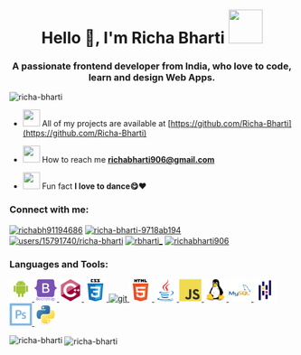 <h1 align="center"> 
Hello 👋, I'm Richa Bharti  <img src="https://media.giphy.com/media/3owyp2SViuDIGh8YoM/giphy.gif"  height="60px"  width="60px" /> </h1>


<h3 align="center">A passionate frontend developer from India, who love to code, learn and design Web Apps.</h3>

<p align="left"> <img src="https://komarev.com/ghpvc/?username=richa-bharti&label=Profile%20views&color=0e75b6&style=flat" alt="richa-bharti" /> </p>

- <img src="https://media.giphy.com/media/iDaCeaKrHhUI1I8e2b/giphy.gif"  height="30px"  width="30px" align="centre"/> All of my projects are available at [https://github.com/Richa-Bharti](https://github.com/Richa-Bharti)

- <img src="https://media.giphy.com/media/GDs9d9ctyvm3KEfyFM/giphy.gif"  height="30px"  width="30px" align="centre"/> How to reach me **richabharti906@gmail.com**

- <img src="https://media.giphy.com/media/VDNDX5BhKKz0YsJkl0/giphy.gif"  height="30px"  width="30px" align="centre"/> Fun fact **I love to dance😋❤**

<h3 align="left">Connect with me:</h3>
<p align="left">
<a href="https://twitter.com/richabh91194686" target="blank"><img align="center" src="https://raw.githubusercontent.com/rahuldkjain/github-profile-readme-generator/master/src/images/icons/Social/twitter.svg" alt="richabh91194686" height="30" width="40" /></a>
<a href="https://linkedin.com/in/richa-bharti-9718ab194" target="blank"><img align="center" src="https://raw.githubusercontent.com/rahuldkjain/github-profile-readme-generator/master/src/images/icons/Social/linked-in-alt.svg" alt="richa-bharti-9718ab194" height="30" width="40" /></a>
<a href="https://stackoverflow.com/users/users/15791740/richa-bharti" target="blank"><img align="center" src="https://raw.githubusercontent.com/rahuldkjain/github-profile-readme-generator/master/src/images/icons/Social/stack-overflow.svg" alt="users/15791740/richa-bharti" height="30" width="40" /></a>
<a href="https://instagram.com/rbharti_" target="blank"><img align="center" src="https://raw.githubusercontent.com/rahuldkjain/github-profile-readme-generator/master/src/images/icons/Social/instagram.svg" alt="rbharti_" height="30" width="40" /></a>
<a href="https://www.hackerrank.com/richabharti906" target="blank"><img align="center" src="https://raw.githubusercontent.com/rahuldkjain/github-profile-readme-generator/master/src/images/icons/Social/hackerrank.svg" alt="richabharti906" height="30" width="40" /></a>
</p>

<h3 align="left">Languages and Tools:</h3>
<p align="left"> <a href="https://developer.android.com" target="_blank" rel="noreferrer"> <img src="https://raw.githubusercontent.com/devicons/devicon/master/icons/android/android-original-wordmark.svg" alt="android" width="40" height="40"/> </a> <a href="https://getbootstrap.com" target="_blank" rel="noreferrer"> <img src="https://raw.githubusercontent.com/devicons/devicon/master/icons/bootstrap/bootstrap-plain-wordmark.svg" alt="bootstrap" width="40" height="40"/> </a> <a href="https://www.w3schools.com/cpp/" target="_blank" rel="noreferrer"> <img src="https://raw.githubusercontent.com/devicons/devicon/master/icons/cplusplus/cplusplus-original.svg" alt="cplusplus" width="40" height="40"/> </a> <a href="https://www.w3schools.com/css/" target="_blank" rel="noreferrer"> <img src="https://raw.githubusercontent.com/devicons/devicon/master/icons/css3/css3-original-wordmark.svg" alt="css3" width="40" height="40"/> </a> <a href="https://git-scm.com/" target="_blank" rel="noreferrer"> <img src="https://www.vectorlogo.zone/logos/git-scm/git-scm-icon.svg" alt="git" width="40" height="40"/> </a> <a href="https://www.w3.org/html/" target="_blank" rel="noreferrer"> <img src="https://raw.githubusercontent.com/devicons/devicon/master/icons/html5/html5-original-wordmark.svg" alt="html5" width="40" height="40"/> </a> <a href="https://www.java.com" target="_blank" rel="noreferrer"> <img src="https://raw.githubusercontent.com/devicons/devicon/master/icons/java/java-original.svg" alt="java" width="40" height="40"/> </a> <a href="https://developer.mozilla.org/en-US/docs/Web/JavaScript" target="_blank" rel="noreferrer"> <img src="https://raw.githubusercontent.com/devicons/devicon/master/icons/javascript/javascript-original.svg" alt="javascript" width="40" height="40"/> </a> <a href="https://www.linux.org/" target="_blank" rel="noreferrer"> <img src="https://raw.githubusercontent.com/devicons/devicon/master/icons/linux/linux-original.svg" alt="linux" width="40" height="40"/> </a> <a href="https://www.mysql.com/" target="_blank" rel="noreferrer"> <img src="https://raw.githubusercontent.com/devicons/devicon/master/icons/mysql/mysql-original-wordmark.svg" alt="mysql" width="40" height="40"/> </a> <a href="https://pandas.pydata.org/" target="_blank" rel="noreferrer"> <img src="https://raw.githubusercontent.com/devicons/devicon/2ae2a900d2f041da66e950e4d48052658d850630/icons/pandas/pandas-original.svg" alt="pandas" width="40" height="40"/> </a> <a href="https://www.photoshop.com/en" target="_blank" rel="noreferrer"> <img src="https://raw.githubusercontent.com/devicons/devicon/master/icons/photoshop/photoshop-line.svg" alt="photoshop" width="40" height="40"/> </a> <a href="https://www.python.org" target="_blank" rel="noreferrer"> <img src="https://raw.githubusercontent.com/devicons/devicon/master/icons/python/python-original.svg" alt="python" width="40" height="40"/> </a> </p>

<p><img align="left" src="https://github-readme-stats.vercel.app/api/top-langs?username=richa-bharti&show_icons=true&locale=en&layout=compact" alt="richa-bharti" /></p>

<p>&nbsp;<img align="center" src="https://github-readme-stats.vercel.app/api?username=richa-bharti&show_icons=true&locale=en" theme="dark"alt="richa-bharti" /  ></p>
